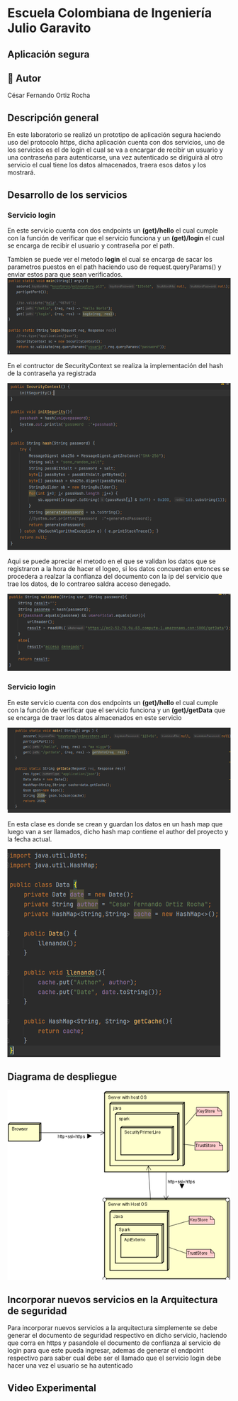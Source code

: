 # Escuela Colombiana de Ingeniería Julio Garavito
## Aplicación segura
## 👤 Autor
César Fernando Ortiz Rocha
## Descripción general

En este laboratorio se realizó un prototipo de aplicación segura haciendo uso del protocolo https, dicha aplicación cuenta con dos servicios, uno de los servicios es el de login el cual se va a encargar de recibir un usuario y una contraseña para autenticarse, una vez autenticado se diriguirá al otro servicio el cual tiene los datos almacenados, traera esos datos y los mostrará.

## Desarrollo de los servicios

### Servicio login

En este servicio cuenta con dos endpoints un **(get)/hello** el cual cumple con la función de verificar que el servicio funciona y un **(get)/login** el cual se encarga de recibir el usuario y contraseña por el path.

Tambien se puede ver el metodo **login** el cual se encarga de sacar los parametros puestos en el path haciendo uso de request.queryParams() y enviar estos para que sean verificados.
![](img/loginmain.PNG)

En el contructor de SecurityContext se realiza la implementación del hash de la contraseña ya registrada

![](img/hash.PNG)

Aqui se puede apreciar el metodo en el que se validan los datos que se registraron a la hora de hacer el logeo, si los datos concuerdan entonces se procedera a realzar la confianza del documento con la ip del servicio que trae los datos, de lo contrareo saldra acceso denegado.

![](img/validate1.PNG)

### Servicio login

En este servicio cuenta con dos endpoints un **(get)/hello** el cual cumple con la función de verificar que el servicio funciona y un **(get)/getData** que se encarga de traer los datos almacenados en este servicio

![](img/datamain.PNG)

En esta clase es donde se crean y guardan los datos en un hash map que luego van a ser llamados, dicho hash map contiene el author del proyecto y la fecha actual.

![](img/dataClass.PNG)

## Diagrama de despliegue 

![](img/arquitectura.PNG)

## Incorporar nuevos servicios en la Arquitectura de seguridad

Para incorporar nuevos servicios a la arquitectura simplemente se debe generar el documento de seguridad respectivo en dicho servicio, haciendo que corra en https y pasandole el documento de confianza al servicio de login para que este pueda ingresar, ademas de generar el endpoint respectivo para saber cual debe ser el llamado que el servicio login debe hacer una vez el usuario se ha autenticado

## Video Experimental


